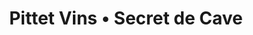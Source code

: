 ---
title: "Pittet Vins • Secret de Cave"
url: /epagny/pittet-vins-secret-de-cave/
shop: Spirituosen
---